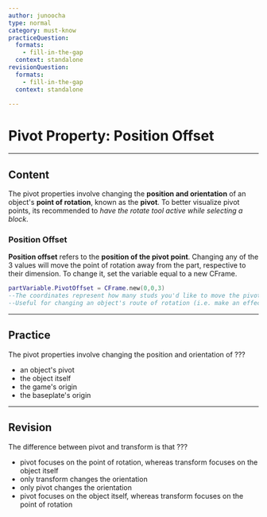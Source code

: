 ```yaml
---
author: junoocha
type: normal
category: must-know
practiceQuestion:
  formats:
    - fill-in-the-gap
  context: standalone
revisionQuestion:
  formats:
    - fill-in-the-gap
  context: standalone

---
```


# Pivot Property: Position Offset
---

## Content
The pivot properties involve changing the **position and orientation** of an object's **point of rotation**, known as the **pivot**. To better visualize pivot points, its recommended to *have the rotate tool active while selecting a block*.

### Position Offset
**Position offset** refers to the **position of the pivot point**. Changing any of the 3 values will move the point of rotation away from the part, respective to their dimension. To change it, set the variable equal to a new CFrame.
```lua
partVariable.PivotOffset = CFrame.new(0,0,3)
--The coordinates represent how many studs you'd like to move the pivot away from the origin
--Useful for changing an object's route of rotation (i.e. make an effect more dynamic while circling a player)
``` 

---

## Practice

The pivot properties involve changing the position and orientation of ???

- an object's pivot
- the object itself
- the game's origin
- the baseplate's origin
---

## Revision

The difference between pivot and transform is that ???

- pivot focuses on the point of rotation, whereas transform focuses on the object itself
- only transform changes the orientation
- only pivot changes the orientation
- pivot focuses on the object itself, whereas transform focuses on the point of rotation
